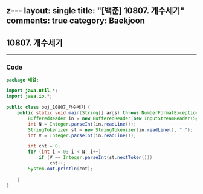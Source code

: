 z---
layout: single
title: "[백준] 10807. 개수세기"
comments: true
category: Baekjoon
---

## 10807.  개수세기

---

### Code

```java
package 배열;

import java.util.*;
import java.io.*;

public class boj_10807_개수세기 {
	public static void main(String[] args) throws NumberFormatException, IOException {
		BufferedReader in = new BufferedReader(new InputStreamReader(System.in));
		int N = Integer.parseInt(in.readLine());
		StringTokenizer st = new StringTokenizer(in.readLine(), " ");
		int V = Integer.parseInt(in.readLine());

		int cnt = 0;
		for (int i = 0; i < N; i++)
			if (V == Integer.parseInt(st.nextToken()))
				cnt++;
		System.out.println(cnt);

	}
}

```

